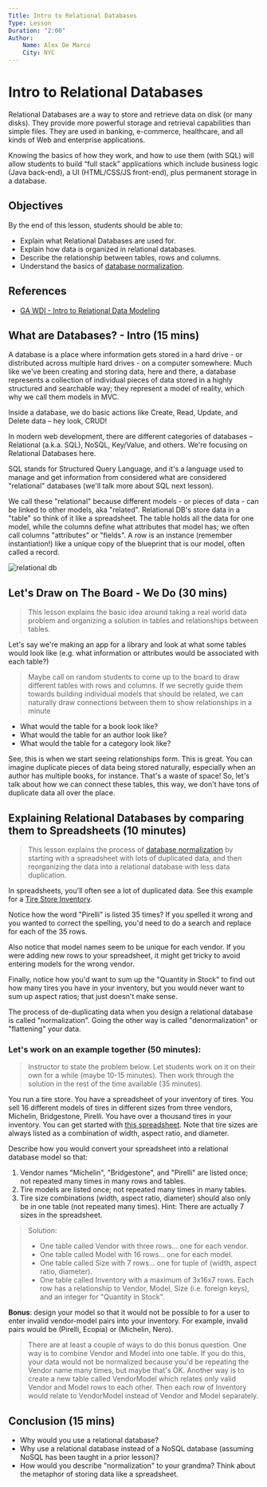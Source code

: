```yaml
---
Title: Intro to Relational Databases
Type: Lesson
Duration: "2:00"
Author:
    Name: Alex De Marco
    City: NYC
---
```


# Intro to Relational Databases

Relational Databases are a way to store and retrieve data on disk (or many disks). They provide more powerful storage and retrieval capabilities than simple files. They are used in banking, e-commerce, healthcare, and all kinds of Web and enterprise applications. 

Knowing the basics of how they work, and how to use them (with SQL) will allow students to build “full stack” applications which include business logic (Java back-end), a UI (HTML/CSS/JS front-end), plus permanent storage in a database.

## Objectives

By the end of this lesson, students should be able to: 

- Explain what Relational Databases are used for.
- Explain how data is organized in relational databases.   
- Describe the relationship between tables, rows and columns.
- Understand the basics of [database normalization](https://en.wikipedia.org/wiki/Database_normalization).

## References

- [GA WDI - Intro to Relational Data Modeling](https://git.generalassemb.ly/ed-product-library/wdi-curriculum/blob/master/resources/05-databases/data-modeling-intro-lesson/)

## What are Databases? - Intro (15 mins)

A database is a place where information gets stored in a hard drive - or distributed across multiple hard drives - on a computer somewhere. Much like we've been creating and storing data, here and there, a database represents a collection of individual pieces of data stored in a highly structured and searchable way; they represent a model of reality, which why we call them models in MVC.

Inside a database, we do basic actions like Create, Read, Update, and Delete data – hey look, CRUD!

In modern web development, there are different categories of databases – Relational (a.k.a. SQL), NoSQL, Key/Value, and others. We're focusing on Relational Databases here.

SQL stands for Structured Query Language, and it's a language used to manage and get information from considered what are considered "relational" databases (we'll talk more about SQL next lesson).

We call these "relational" because different models - or pieces of data - can be linked to other models, aka "related". Relational DB's store data in a "table" so think of it like a spreadsheet. The table holds all the data for one model, while the columns define what attributes that model has; we often call columns "attributes" or "fields". A row is an instance (remember instantiation!) like a unique copy of the blueprint that is our model, often called a record.

![relational db](https://cloud.githubusercontent.com/assets/25366/8589355/2646c588-25ca-11e5-9f2d-3d3afe8b7817.png)

## Let's Draw on The Board - We Do (30 mins)

> This lesson explains the basic idea around taking a real world data problem and organizing a solution in tables and relationships between tables.

Let's say we're making an app for a library and look at what some tables would look like (e.g. what information or attributes would be associated with each table?)

> Maybe call on random students to come up to the board to draw different tables with rows and columns. If we secretly guide them towards building individual models that should be related, we can naturally draw connections between them to show relationships in a minute

- What would the table for a book look like?
- What would the table for an author look like?
- What would the table for a category look like?

See, this is when we start seeing relationships form. This is great. You can imagine duplicate pieces of data being stored naturally, especially when an author has multiple books, for instance. That's a waste of space!  So, let's talk about how we can connect these tables, this way, we don't have tons of duplicate data all over the place.


## Explaining Relational Databases by comparing them to Spreadsheets (10 minutes) 

> This lesson explains the process of [database normalization](https://en.wikipedia.org/wiki/Database_normalization) by starting with a spreadsheet with lots of duplicated data, and then reorganizing the data into a relational database with less data duplication.

In spreadsheets, you'll often see a lot of duplicated data. See this example for a [Tire Store Inventory](Tire-Store.xlsx). 

Notice how the word "Pirelli" is listed 35 times? If you spelled it wrong and you wanted to correct the spelling, you'd need to do a search and replace for each of the 35 rows. 

Also notice that model names seem to be unique for each vendor. If you were adding new rows to your spreadsheet, it might get tricky to avoid entering models for the wrong vendor.

Finally, notice how you'd want to sum up the "Quantity in Stock" to find out how many tires you have in your inventory, but you would never want to sum up aspect ratios; that just doesn't make sense.  

The process of de-duplicating data when you design a relational database is called "normalization". Going the other way is called "denormalization" or "flattening" your data.

### Let's work on an example together (50 minutes):

> Instructor to state the problem below. Let students work on it on their own for a while (maybe 10-15 minutes). Then work through the solution in the rest of the time available (35 minutes). 

You run a tire store. You have a spreadsheet of your inventory of tires. You sell 16 different models of tires in different sizes from three vendors, Michelin, Bridgestone, Pirelli. You have over a thousand tires in your inventory. You can get started with [this spreadsheet](Tire-Store.xlsx). Note that tire sizes are always listed as a combination of width, aspect ratio, and diameter.
 
Describe how you would convert your spreadsheet into a relational database model so that: 
1. Vendor names "Michelin", "Bridgestone", and "Pirelli" are listed once; not repeated many times in many rows and tables.
1. Tire models are listed once; not repeated many times in many tables.
1. Tire size combinations (width, aspect ratio, diameter) should also only be in one table (not repeated many times). Hint: There are actually 7 sizes in the spreadsheet.

> Solution: 
> - One table called Vendor with three rows... one for each vendor.
> - One table called Model with 16 rows... one for each model.
> - One table called Size with 7 rows... one for tuple of (width, aspect ratio, diameter).
> - One table called Inventory with a maximum of 3x16x7 rows. Each row has a relationship to Vendor, Model, Size (i.e. foreign keys), and an integer for "Quantity in Stock". 

__Bonus__: design your model so that it would not be possible to for a user to enter invalid vendor-model pairs into your inventory. For example, invalid pairs would be (Pirelli, Ecopia) or (Michelin, Nero).  

> There are at least a couple of ways to do this bonus question. One way is to combine Vendor and Model into one table. If you do this, your data would not be normalized because you'd be repeating the Vendor name many times, but maybe that's OK. Another way is to create a new table called VendorModel which relates only valid Vendor and Model rows to each other. Then each row of Inventory would relate to VendorModel instead of Vendor and Model separately.    

## Conclusion (15 mins)

- Why would you use a relational database? 
- Why use a relational database instead of a NoSQL database (assuming NoSQL has been taught in a prior lesson)?
- How would you describe "normalization" to your grandma? Think about the metaphor of storing data like a spreadsheet.



